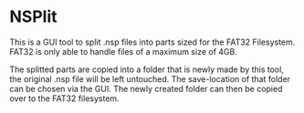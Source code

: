 # NSPlit
This is a GUI tool to split .nsp files into parts sized for the FAT32 Filesystem. FAT32 is only able to handle files of a maximum size of 4GB. 

The splitted parts are copied into a folder that is newly made by this tool, the original .nsp file will be left untouched. The save-location of that folder can be chosen via the GUI. The newly created folder can then be copied over to the FAT32 filesystem.

